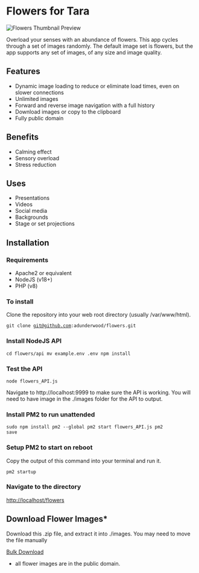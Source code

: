 # Flowers for Tara

<img src="https://alanunderwood.com/images/flowers-thumbnail.jpg" alt="Flowers Thumbnail Preview">

Overload your senses with an abundance of flowers. This app cycles through a set of images randomly. The default image set is flowers, but the app supports any set of images, of any size and image quality. 

## Features

  * Dynamic image loading to reduce or eliminate load times, even on slower connections
  * Unlimited images
  * Forward and reverse image navigation with a full history
  * Download images or copy to the clipboard
  * Fully public domain

## Benefits

  * Calming effect
  * Sensory overload
  * Stress reduction

## Uses

  * Presentations
  * Videos
  * Social media
  * Backgrounds
  * Stage or set projections

## Installation

### Requirements

  * Apache2 or equivalent
  * NodeJS (v18+)
  * PHP (v8)

### To install

Clone the repository into your web root directory (usually /var/www/html).

<code>git clone git@github.com:adunderwood/flowers.git</code>

### Install NodeJS API
<code>cd flowers/api
mv example.env .env
npm install</code>

### Test the API

<code>node flowers_API.js</code>

Navigate to http://localhost:9999 to make sure the API is working. You will need to have image in the ./images folder for the API to output.

### Install PM2 to run unattended
<code>sudo npm install pm2 --global
pm2 start flowers_API.js
pm2 save</code>

### Setup PM2 to start on reboot

Copy the output of this command into your terminal and run it.

<code>pm2 startup</code>

### Navigate to the directory

<a href="http://localhost/flowers">http://localhost/flowers</a>

## Download Flower Images*

Download this .zip file, and extract it into ./images. You may need to move the file manually 

<a href="https://alanunderwood.com/download/flower-images.zip">Bulk Download</a>

* all flower images are in the public domain. 
